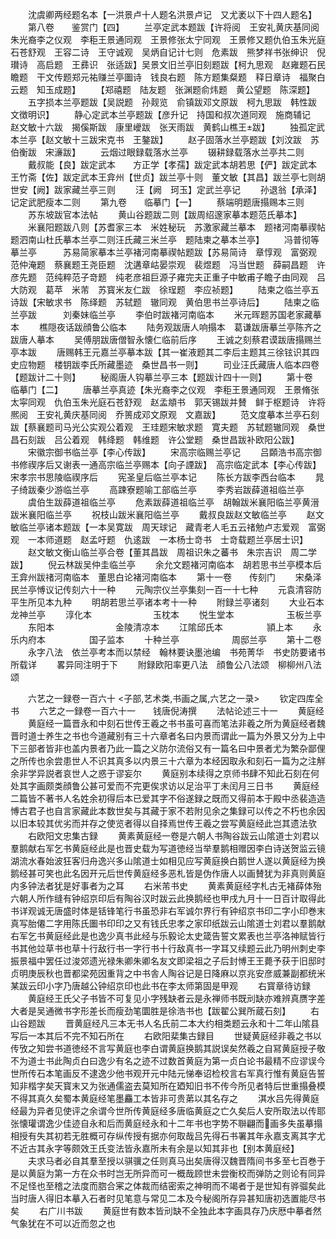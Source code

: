 <!-- { "loadSidebar": true } -->
　　沈虞卿两经题名本【一洪景卢十人题名洪景卢记　又尤袤以下十四人题名】
　　第八卷　　鉴赏门【四】
　　兰亭定武本题跋【许将阅　王安礼黄庆基同阅朱光裔李之仪观　李秬王景通同观　王景修张太宁同观　王景修又题仇伯玉朱光庭石苍舒观　王容二诗　王守诚观　吴炳自记计七则　危素跋　熊梦祥书张绅识　倪瓉诗　高启题　王彞识　张适跋】吴景文旧兰亭旧刻题跋【柯九思观　赵雍题石民瞻题　干文传题郑元祐赚兰亭圗诗　钱良右题　陈方题集粲题　释日章诗　福聚白云题　知玉成题】
　　【郑禧题　陆友题　张渊题俞炜题　黄公望题　陈深题】
　　五字损本兰亭题跋【吴説题　孙觌览　俞镇跋邓文原跋　柯九思跋　韩性跋　文徴明识】
　　静心定武本兰亭题跋【彦升记　持国和叔次道同观　施商辅记　赵文敏十六跋　揭傒斯跋　康里巙跋　张天雨跋　黄鹤山樵王跋】
　　独孤定武本兰亭【赵文敏十三跋宋克书　王鏊跋】
　　赵子固落水兰亭题跋【刘汶跋　苏伯衡跋　宋濓跋】
　　云烟过眼録载落水兰亭
　　辍耕録载落水兰亭共二则
　　戴叔能【良】跋定武本　　方正学【孝孺】跋定武本胡若思【俨】跋定武本　　王竹斋【佐】跋定武本王弇州【世贞】跋兰亭十则　董文敏【其昌】跋兰亭七则胡世安【阙】跋家藏兰亭三则
　　汪【阙　珂玉】定武兰亭记
　　孙退翁【承泽】记定武肥瘦本二则
　　第九卷　　临摹门【一】
　　蔡端明题唐搨赐本三则
　　苏东坡跋官本法帖
　　黄山谷题跋二则【跋周绍邃家摹本题范氏摹本】
　　米襄阳题跋八则【苏耆家三本　米姓秘玩　苏激家藏兰摹本　题禇河南摹禊帖　题泗南山杜氏摹本兰亭二则汪氏藏三米兰亭　题陆柬之摹本兰亭】
　　冯普彻等摹兰亭　　　苏易简家摹本兰亭褚河南摹禊帖题跋【苏易简诗　章惇观　富弼观　范仲淹题　蔡襄题王尧臣题　沈遘章岵晏崇观　裴煜题　冯当世题　薛嗣昌题　许彦先题　范纯粹范子竒题　纯老彦祖巨源子雍完夫正重子中敏甫子瞻子由同观　吕大防观　葛苹　米芾　苏寳米友仁跋　徐珵题　李应祯题】
　　陆柬之临兰亭五诗跋【宋敏求书　陈绎题　苏轼题　辙同观　黄伯思书兰亭诗后】
　　陆柬之临兰亭跋　　　刘秦妹临兰亭
　　李伯时跋褚河南临本
　　米元晖题苏国老家藏摹本
　　樵隠夜话跋顔鲁公临本
　　陆务观跋唐人响搨本　葛谦跋唐摹兰亭陈齐之跋唐人摹本
　　吴傅朋跋唐僧智永懐仁临前后序
　　王诚之刻蔡君谟跋唐搨赐兰亭本跋
　　唐赐韩王元嘉兰亭摹本跋【其一崔液题其二李后主题其三徐铉识其四史应物题　楼钥跋李氏所藏墨迹　桑世昌书一则】
　　司业汪氏藏唐人临本四卷【题跋计二十则】
　　秘阁唐人钩摹兰亭三本【题跋计四十一则】
　　第十卷　　临摹门【二】
　　唐摹兰亭真迹【朱光裔李之仪观　李秬王景通同观　王景脩张太寜同观　仇伯玉朱光庭石苍舒观　赵孟頫书　郭天锡跋并賛　鲜于枢题诗　许将熈阅　王安礼黄庆基同阅　乔篑成邓文原观　文嘉跋】
　　范文度摹本兰亭石刻跋【蔡襄题司马光公实观公着观　王珪题宋敏求题　寛夫题　苏轼题辙同观　桑世昌石刻跋　吕公着观　韩绛题　韩维题　许公堂题　桑世昌跋补欧阳公跋】
　　宋徽宗御书临兰亭【李心传跋】
　　宋高宗临赐兰亭记
　　吕頥浩书高宗御书修禊序后又谢表一通高宗临兰亭赐本【向子諲跋】　高宗临定武本【李心传跋】宋孝宗书思陵临禊序后
　　宪圣皇后临兰亭本记
　　陈长方跋李西台临本
　　晁子绮跋秦少游临兰亭
　　高踈寮题喻工部临兰亭
　　李秀岩跋薛道祖临兰亭
　　虞伯生跋薛道祖临兰亭
　　危素跋薛道祖临兰亭　胡翰跋米襄阳临兰亭黄溍跋米襄阳临兰亭
　　祝枝山跋米襄阳临兰亭
　　戴叔良跋赵文敏临兰亭
　　赵文敏临兰亭诸本题跋【一本吴寛跋　周天球记　藏青老人毛五云禇勉卢志爱观　富弼观　一本师道题　赵孟吁题　仇逺跋　一本杨士竒书　士竒载题兰亭居士识】
　　赵文敏文衡山临兰亭合卷【董其昌跋　周祖识朱之蕃书　朱宗吉识　周二学跋】
　　倪云林跋吴仲圭临兰亭
　　余允文题褚河南临本　胡若思书兰亭模本后王弇州跋禇河南临本　董思白论褚河南临本
　　第十一卷　　传刻门
　　宋桑泽民兰亭愽议记传刻六十一种
　　元陶宗仪兰亭集刻一百一十七种
　　元袁清容防平生所见本九种
　　明胡若思兰亭诸本考十一种
　　附録兰亭诸刻
　　大业石本　　　　　　龙神兰亭
　　淳化本　　　　　　　玉枕本
　　悦生堂本　　　　　　玉板兰亭
　　东阳本　　　　　　　金陵清凉本
　　江隂邱氏本　　　　　頴上本
　　永乐内府本　　　　　国子监本
　　十种兰亭　　　　　　周邸兰亭
　　第十二卷
　　永字八法　依兰亭考本而以禁经　翰林要诀墨池编　书苑菁华　书史防要诸书所载详
　　畧异同注明于下
　　附録欧阳率更八法　顔鲁公八法颂　柳柳州八法颂

　　六艺之一録卷一百六十
<子部,艺术类,书画之属,六艺之一录>
　　钦定四库全书
　　六艺之一録卷一百六十一　　钱唐倪涛撰
　　法帖论述三十一
　　黄庭经
　　黄庭经一篇晋永和中刻石世传王羲之书书虽可喜而笔法非羲之所为黄庭经者魏晋时道士养生之书也今道藏别有三十六章者名曰内景而谓此一篇为外景又分为上中下三部者皆非也盖内景者乃此一篇之义防尔流俗又有一篇名曰中景者尤为繁杂鄙俚之所传也余尝患世人不识其真多以内景三十六章为本经因取永和刻石一篇为之注觧余非学异説者哀世人之惑于谬妄尔
　　黄庭别本续得之京师书肆不知此石刻在何处其字画颇类顔鲁公甚可爱而不完更俟求访以足治平丁未闰月三日书
　　黄庭经二篇皆不著书人名姓余初得后本已爱其字不俗遂録之既而又得前本于殿中丞裴造造愽古君子也自言家藏此本数世矣与其藏于家不若附见余之集録可以传之不朽也余因以旧本较其优劣而并存之使览者得以自择焉世传王羲之尝写黄庭经此岂其遗法欤
　　右欧阳文忠集古録
　　黄素黄庭经一卷是六朝人书陶谷跋云山隂道士刘君以羣鹅献右军乞书黄庭经此是也晋史载为写道徳经当举羣鹅相赠因李白诗送贺监云镜湖流水春始波狂客归舟逸兴多山隂道士如相见应写黄庭换白鹅世人遂以黄庭经为换鹅经甚可笑也此名因开元后世传黄庭经多恶札皆是伪作唐人以画賛犹为非真则黄庭内多钟法者犹是好事者为之耳
　　右米芾书史
　　黄素黄庭经字札古无褚薛体殆六朝人所作缝有钟绍京印后有陶谷汉时跋云此换鹅经也甲戌九月十一日百计取得此书详观诚无唐盛时体是铦锋笔行书虽恐非右军诚尔界行有钟绍京书印二字小印巻末真写胎僊二字用陈氏圗书印印之又有钱氏忠孝之家印纸跋云山隂道士刘君以羣鹅献右军乞书黄庭经此是也逸少真书此经与乐毅论太史箴告誓文累表也兰亭洛神赋皆行书其他竝草书也草十行敌行书一字行书十行敌真书一字耳又续题云此乃明州刺史李振景福中罢任过浚郊遗光禄朱卿朱卿名友文即梁祖之子后封愽王王薨予获于旧邸时贞明庚辰秋也晋都梁苑因重背之中书舎人陶谷记是日降麻以京兆安彦威兼副都统米某跋云印小字乃唐越公钟绍京印也此书在李太师第固是甲观
　　右寳章待访録
　　黄庭经王氏父子书皆不可复见小字残缺者云是永禅师书既刓缺亦难辨真赝字差大者是吴通微书字形差长而瘦劲笔圜胜是徐浩书也【跋翟公巽所蔵石刻】
　　右山谷题跋
　　晋黄庭经凡三本无书人名氏前二本大约相类题云永和十二年山隂县写后一本其后不完不知石所在
　　右欧阳棐集古録目
　　世疑黄庭经非羲之书以传攷之知尝书道徳经不言写黄庭也李白谓黄庭换鹅其説误矣然羲之自冩黄庭授子敬不为道士书此陶贞白曰逸少有名之迹不过数首黄庭为第一贞白论书最精不应谬误今世所传石本笔画反不逮逸少他书观开元中陆元悌奉诏检校言右军真行惟有黄庭告誓知非楷字矣天寳末又为张通儒盗去莫知所在廼知旧书不传今所见者特后世重搨叠模不得其真久矣蜀本黄庭经笔墨麤工本皆非可贵苐以其名存之
　　淇水吕先得黄庭经最为异者见使评之余谓今世所传黄庭经多唐临黄庭之亡久矣后人安所取法以传耶张懐瓘谓逸少佳迹自永和后而黄庭经永和十二年书也字势不聨翩而画多失虽摹搨相授有失其初若无胜概可存纵传授有据亦何取哉吕先得石书署其年永嘉支离其字尤不近古其永字等颇效王氏变法皆永嘉所未有余是以知其非也【别本黄庭经】
　　夫求马者必自其羣至授以骐骥之任则真马出矣唐得汉魏晋隋间书多至七百巻于是以黄庭为第一方在众书时岂无所异而可一概哉顾世未尝衡校而弹防之则论有同异不足怪也至稽之法度而脗合宷之体裁而结密索之神明而不竭者于是世知有骅骝矣此当时唐人得旧本摹入石者时见笔意与常见二本及今秘阁所存异甚知唐初选置能尽书矣
　　右广川书跋
　　黄庭世有数本皆刓缺不全独此本字画具存乃庆厯中摹者然气象犹在不可以近而忽之也
